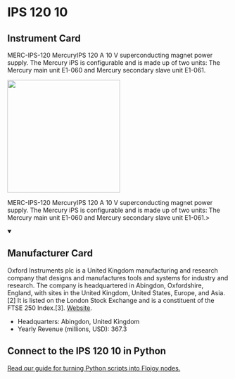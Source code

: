 
# IPS 120  10

## Instrument Card

<div className="flex">

<div>

MERC-IPS-120 MercuryIPS 120 A 10 V superconducting magnet power supply. The Mercury iPS is configurable and is made up of two units: The Mercury main unit E1-060 and Mercury secondary slave unit E1-061.

</div>

<img width="256" src="https://v5.airtableusercontent.com/v1/19/19/1691539200000/UmRYK2gRPOEZC9fpmsKi8A/l0474-ZVecjdwfvQ8aLjennv0oabL_KRqke91PFdQabjFCgWGVaLRo4EQ1f6tnm9zuyz69gkooT6CB-29Ajg4rmSL74zKNuc7wje6YACUQs/D_1dFiEsOeX5ROZW0tygFAdTfCk8EebjvDZcd-7e4a8"/>

</div>

MERC-IPS-120 MercuryIPS 120 A 10 V superconducting magnet power supply. The Mercury iPS is configurable and is made up of two units: The Mercury main unit E1-060 and Mercury secondary slave unit E1-061.>

<details open>
<summary><h2>Manufacturer Card</h2></summary>

Oxford Instruments plc is a United Kingdom manufacturing and research company that designs and manufactures tools and systems for industry and research. The company is headquartered in Abingdon, Oxfordshire, England, with sites in the United Kingdom, United States, Europe, and Asia.[2] It is listed on the London Stock Exchange and is a constituent of the FTSE 250 Index.[3]. <a href="https://www.oxinst.com/">Website</a>.

<ul>
  <li>Headquarters: Abingdon, United Kingdom</li>
  <li>Yearly Revenue (millions, USD): 367.3</li>
</ul>
</details>

## Connect to the IPS 120  10 in Python

[Read our guide for turning Python scripts into Flojoy nodes.](https://docs.flojoy.ai/custom-nodes/creating-custom-node/)


